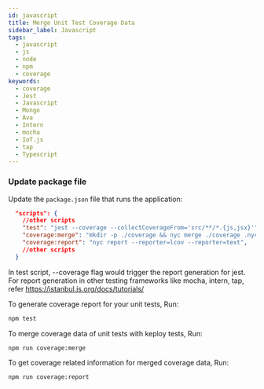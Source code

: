 ```yaml
---
id: javascript
title: Merge Unit Test Coverage Data
sidebar_label: Javascript
tags:
  - javascript
  - js
  - node
  - npm
  - coverage
keywords:
  - coverage
  - Jest
  - Javascript
  - Mongo
  - Ava
  - Intern
  - mocha
  - IoT.js
  - tap
  - Typescript
---
```


### Update package file

Update the `package.json` file that runs the application:

```json
  "scripts": {
    //other scripts
    "test": "jest --coverage --collectCoverageFrom='src/**/*.{js,jsx}'",
    "coverage:merge": "mkdir -p ./coverage && nyc merge ./coverage .nyc_output/out.json",
    "coverage:report": "nyc report --reporter=lcov --reporter=text",
    //other scripts
  }
```

In test script, --coverage flag would trigger the report generation for jest. For report generation in other testing frameworks like mocha, intern, tap, refer https://istanbul.js.org/docs/tutorials/

To generate coverage report for your unit tests, Run:

```bash
npm test
```

To merge coverage data of unit tests with keploy tests, Run:

```bash
npm run coverage:merge
```

To get coverage related information for merged coverage data, Run:

```bash
npm run coverage:report
```
